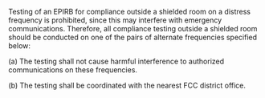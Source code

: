 Testing of an EPIRB for compliance outside a shielded room on a distress frequency is prohibited, since this may interfere with emergency communications. Therefore, all compliance testing outside a shielded room should be conducted on one of the pairs of alternate frequencies specified below:
                                    

(a) The testing shall not cause harmful interference to authorized communications on these frequencies.

(b) The testing shall be coordinated with the nearest FCC district office.


